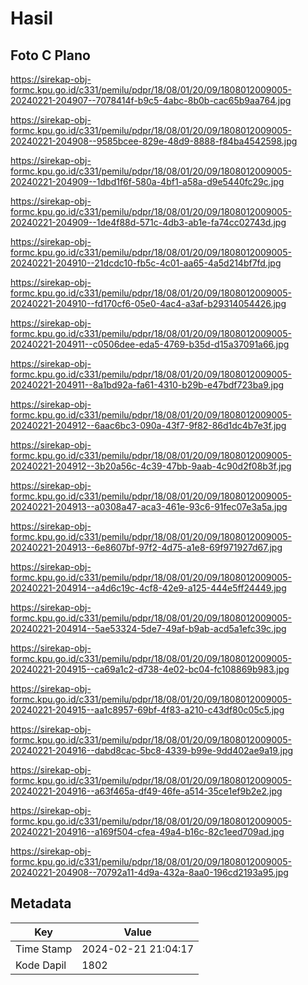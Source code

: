 # Hasil

## Foto C Plano

https://sirekap-obj-formc.kpu.go.id/c331/pemilu/pdpr/18/08/01/20/09/1808012009005-20240221-204907--7078414f-b9c5-4abc-8b0b-cac65b9aa764.jpg

https://sirekap-obj-formc.kpu.go.id/c331/pemilu/pdpr/18/08/01/20/09/1808012009005-20240221-204908--9585bcee-829e-48d9-8888-f84ba4542598.jpg

https://sirekap-obj-formc.kpu.go.id/c331/pemilu/pdpr/18/08/01/20/09/1808012009005-20240221-204909--1dbd1f6f-580a-4bf1-a58a-d9e5440fc29c.jpg

https://sirekap-obj-formc.kpu.go.id/c331/pemilu/pdpr/18/08/01/20/09/1808012009005-20240221-204909--1de4f88d-571c-4db3-ab1e-fa74cc02743d.jpg

https://sirekap-obj-formc.kpu.go.id/c331/pemilu/pdpr/18/08/01/20/09/1808012009005-20240221-204910--21dcdc10-fb5c-4c01-aa65-4a5d214bf7fd.jpg

https://sirekap-obj-formc.kpu.go.id/c331/pemilu/pdpr/18/08/01/20/09/1808012009005-20240221-204910--fd170cf6-05e0-4ac4-a3af-b29314054426.jpg

https://sirekap-obj-formc.kpu.go.id/c331/pemilu/pdpr/18/08/01/20/09/1808012009005-20240221-204911--c0506dee-eda5-4769-b35d-d15a37091a66.jpg

https://sirekap-obj-formc.kpu.go.id/c331/pemilu/pdpr/18/08/01/20/09/1808012009005-20240221-204911--8a1bd92a-fa61-4310-b29b-e47bdf723ba9.jpg

https://sirekap-obj-formc.kpu.go.id/c331/pemilu/pdpr/18/08/01/20/09/1808012009005-20240221-204912--6aac6bc3-090a-43f7-9f82-86d1dc4b7e3f.jpg

https://sirekap-obj-formc.kpu.go.id/c331/pemilu/pdpr/18/08/01/20/09/1808012009005-20240221-204912--3b20a56c-4c39-47bb-9aab-4c90d2f08b3f.jpg

https://sirekap-obj-formc.kpu.go.id/c331/pemilu/pdpr/18/08/01/20/09/1808012009005-20240221-204913--a0308a47-aca3-461e-93c6-91fec07e3a5a.jpg

https://sirekap-obj-formc.kpu.go.id/c331/pemilu/pdpr/18/08/01/20/09/1808012009005-20240221-204913--6e8607bf-97f2-4d75-a1e8-69f971927d67.jpg

https://sirekap-obj-formc.kpu.go.id/c331/pemilu/pdpr/18/08/01/20/09/1808012009005-20240221-204914--a4d6c19c-4cf8-42e9-a125-444e5ff24449.jpg

https://sirekap-obj-formc.kpu.go.id/c331/pemilu/pdpr/18/08/01/20/09/1808012009005-20240221-204914--5ae53324-5de7-49af-b9ab-acd5a1efc39c.jpg

https://sirekap-obj-formc.kpu.go.id/c331/pemilu/pdpr/18/08/01/20/09/1808012009005-20240221-204915--ca69a1c2-d738-4e02-bc04-fc108869b983.jpg

https://sirekap-obj-formc.kpu.go.id/c331/pemilu/pdpr/18/08/01/20/09/1808012009005-20240221-204915--aa1c8957-69bf-4f83-a210-c43df80c05c5.jpg

https://sirekap-obj-formc.kpu.go.id/c331/pemilu/pdpr/18/08/01/20/09/1808012009005-20240221-204916--dabd8cac-5bc8-4339-b99e-9dd402ae9a19.jpg

https://sirekap-obj-formc.kpu.go.id/c331/pemilu/pdpr/18/08/01/20/09/1808012009005-20240221-204916--a63f465a-df49-46fe-a514-35ce1ef9b2e2.jpg

https://sirekap-obj-formc.kpu.go.id/c331/pemilu/pdpr/18/08/01/20/09/1808012009005-20240221-204916--a169f504-cfea-49a4-b16c-82c1eed709ad.jpg

https://sirekap-obj-formc.kpu.go.id/c331/pemilu/pdpr/18/08/01/20/09/1808012009005-20240221-204908--70792a11-4d9a-432a-8aa0-196cd2193a95.jpg


## Metadata

| Key        | Value               |
| ---------- | ------------------- |
| Time Stamp | 2024-02-21 21:04:17 |
| Kode Dapil | 1802                |



